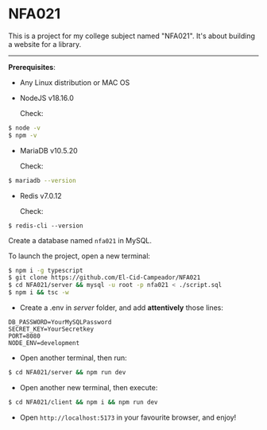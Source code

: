 # NFA021

This is a project for my college subject named "NFA021". It's about building a website for a library.

---

**Prerequisites**:

* Any Linux distribution or MAC OS
* NodeJS v18.16.0

  Check:

```bash
$ node -v
$ npm -v
```

* MariaDB v10.5.20

  Check:

```bash
$ mariadb --version
```

* Redis v7.0.12

  Check:

```$bash
$ redis-cli --version
```

Create a database named `nfa021` in MySQL.

To launch the project, open a new terminal:

```bash
$ npm i -g typescript
$ git clone https://github.com/El-Cid-Campeador/NFA021
$ cd NFA021/server && mysql -u root -p nfa021 < ./script.sql
$ npm i && tsc -w
```

* Create a .env in *server* folder, and add **attentively** those lines:

```.env
DB_PASSWORD=YourMySQLPassword
SECRET_KEY=YourSecretkey
PORT=8080
NODE_ENV=development
```

* Open another terminal, then run:

```bash
$ cd NFA021/server && npm run dev
```

* Open another new terminal, then execute:

```bash
$ cd NFA021/client && npm i && npm run dev
```

* Open `http://localhost:5173` in your favourite browser, and enjoy!

